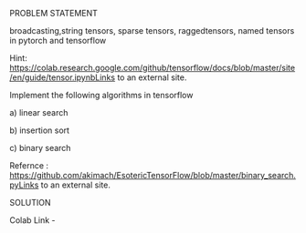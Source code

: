 PROBLEM STATEMENT

broadcasting,string tensors, sparse tensors, raggedtensors,  named tensors in pytorch and tensorflow

 

Hint: https://colab.research.google.com/github/tensorflow/docs/blob/master/site/en/guide/tensor.ipynbLinks to an external site.

 

Implement the following algorithms in tensorflow

 

a) linear search

b) insertion sort

c) binary search

 

Refernce : https://github.com/akimach/EsotericTensorFlow/blob/master/binary_search.pyLinks to an external site.


SOLUTION 

Colab Link - 